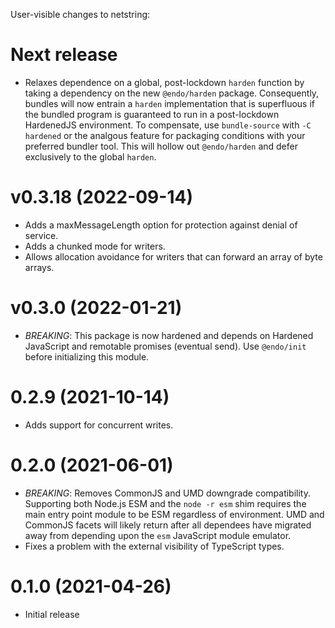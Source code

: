 User-visible changes to netstring:

# Next release

- Relaxes dependence on a global, post-lockdown `harden` function by taking a
  dependency on the new `@endo/harden` package.
  Consequently, bundles will now entrain a `harden` implementation that is
  superfluous if the bundled program is guaranteed to run in a post-lockdown
  HardenedJS environment.
  To compensate, use `bundle-source` with `-C hardened` or the analgous feature
  for packaging conditions with your preferred bundler tool.
  This will hollow out `@endo/harden` and defer exclusively to the global
  `harden`.

# v0.3.18 (2022-09-14)

- Adds a maxMessageLength option for protection against denial of service.
- Adds a chunked mode for writers.
- Allows allocation avoidance for writers that can forward an array of byte arrays.

# v0.3.0 (2022-01-21)

- *BREAKING*: This package is now hardened and depends on Hardened JavaScript
  and remotable promises (eventual send).
  Use `@endo/init` before initializing this module.

# 0.2.9 (2021-10-14)

- Adds support for concurrent writes.

# 0.2.0 (2021-06-01)

- *BREAKING*: Removes CommonJS and UMD downgrade compatibility.
  Supporting both Node.js ESM and the `node -r esm` shim requires the main
  entry point module to be ESM regardless of environment.
  UMD and CommonJS facets will likely return after all dependees have migrated
  away from depending upon the `esm` JavaScript module emulator.
- Fixes a problem with the external visibility of TypeScript types.

# 0.1.0 (2021-04-26)

- Initial release
